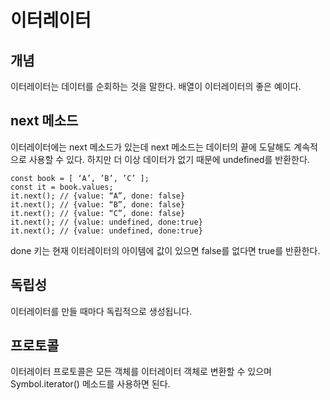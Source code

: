 
# 이터레이터

## 개념	
이터레이터는 데이터를 순회하는 것을 말한다. 배열이 이터레이터의 좋은 예이다.

## next 메소드 
이터레이터에는 next 메소드가 있는데 next 메소드는 데이터의 끝에 도달해도 계속적으로 사용할 수 있다. 
하지만 더 이상 데이터가 없기 때문에 undefined를 반환한다.
~~~
const book = [ ‘A’, ’B’, ’C’ ];
const it = book.values; 
it.next(); // {value: “A”, done: false}
it.next(); // {value: “B”, done: false}
it.next(); // {value: “C”, done: false}
it.next(); // {value: undefined, done:true}
it.next(); // {value: undefined, done:true}
~~~
done 키는 현재 이터레이터의 아이템에 값이 있으면 false를 없다면 true를 반환한다.

## 독립성
이터레이터를 만들 때마다 독립적으로 생성됩니다.

## 프로토콜
이터레이터 프로토콜은 모든 객체를 이터레이터 객체로 변환할 수 있으며 Symbol.iterator() 메소드를 사용하면 된다. 

